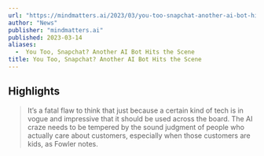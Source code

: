 ```yaml
---
url: "https://mindmatters.ai/2023/03/you-too-snapchat-another-ai-bot-hits-the-scene/"
author: "News"
publisher: "mindmatters.ai"
published: 2023-03-14
aliases:
  -  You Too, Snapchat? Another AI Bot Hits the Scene
title: You Too, Snapchat? Another AI Bot Hits the Scene
---
```


## Highlights
> It’s a fatal flaw to think that just because a certain kind of tech is in vogue and impressive that it should be used across the board. The AI craze needs to be tempered by the sound judgment of people who actually care about customers, especially when those customers are kids, as Fowler notes.

